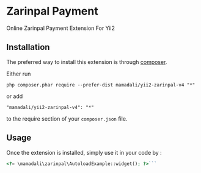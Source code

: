 Zarinpal Payment
================
Online Zarinpal Payment Extension For Yii2

Installation
------------

The preferred way to install this extension is through [composer](http://getcomposer.org/download/).

Either run

```
php composer.phar require --prefer-dist mamadali/yii2-zarinpal-v4 "*"
```

or add

```
"mamadali/yii2-zarinpal-v4": "*"
```

to the require section of your `composer.json` file.


Usage
-----

Once the extension is installed, simply use it in your code by  :

```php
<?= \mamadali\zarinpal\AutoloadExample::widget(); ?>```